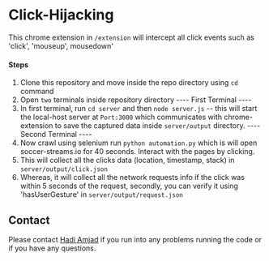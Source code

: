 # Click-Hijacking
This chrome extension in `/extension` will intercept all click events such as 'click', 'mouseup', mousedown'
#### Steps
1. Clone this repository and move inside the repo directory using `cd` command
2. Open `two` terminals inside repository directory
---- First Terminal ----
3. In first terminal, run `cd server` and then `node server.js` -- this will start the local-host server at `Port:3000` which communicates with chrome-extension to save the captured data inside `server/output` directory. 
---- Second Terminal ----
1. Now crawl using selenium run `python automation.py` which is will open soccer-streams.io for 40 seconds. Interact with the pages by clicking.
2. This will collect all the clicks data (location, timestamp, stack) in `server/output/click.json`
3. Whereas, it will collect all the network requests info if the click was within 5 seconds of the request, secondly, you can verify it using 'hasUserGesture' in `server/output/request.json`

## Contact
Please contact [Hadi Amjad](https://hadiamjad.github.io/) if you run into any problems running the code or if you have any questions.